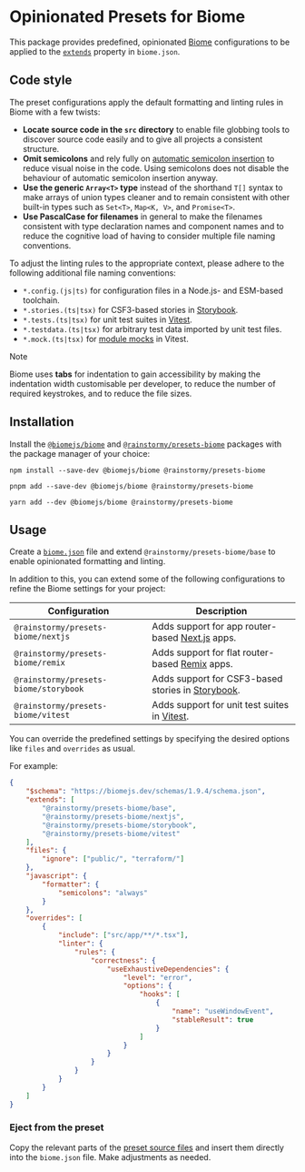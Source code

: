 # Opinionated Presets for Biome

This package provides predefined, opinionated [Biome](https://biomejs.dev)
configurations to be applied to
the [`extends`](https://biomejs.dev/guides/configure-biome/#share-a-configuration-file)
property in `biome.json`.

## Code style
The preset configurations apply the default formatting and linting rules in
Biome with a few twists:

* **Locate source code in the `src` directory** to enable file globbing tools
  to discover source code easily and to give all projects a consistent
  structure.
* **Omit semicolons** and rely fully
  on [automatic semicolon insertion](https://developer.mozilla.org/en-US/docs/Web/JavaScript/Reference/Lexical_grammar#automatic_semicolon_insertion)
  to reduce visual noise in the code. Using semicolons does not
  disable the behaviour of automatic semicolon insertion anyway.
* **Use the generic `Array<T>` type** instead of the shorthand `T[]` syntax to
  make arrays of union types cleaner and to remain consistent with other
  built-in types such as `Set<T>`, `Map<K, V>`, and `Promise<T>`.
* **Use PascalCase for filenames** in general to make the filenames consistent
  with type declaration names and component names and to reduce the cognitive
  load of having to consider multiple file naming conventions.

To adjust the linting rules to the appropriate context, please adhere to the
following additional file naming conventions:

* `*.config.(js|ts)` for configuration files in a Node.js- and ESM-based
  toolchain.
* `*.stories.(ts|tsx)` for CSF3-based stories
  in [Storybook](https://storybook.js.org).
* `*.tests.(ts|tsx)` for unit test suites in [Vitest](https://vitest.dev).
* `*.testdata.(ts|tsx)` for arbitrary test data imported by unit test files.
* `*.mock.(ts|tsx)` for [module mocks](https://vitest.dev/guide/mocking#modules)
  in Vitest.

> [!NOTE]  
> Biome uses **tabs** for indentation to gain accessibility by making the
> indentation width customisable per developer, to reduce the number of required
> keystrokes, and to reduce the file sizes.

## Installation
Install the [`@biomejs/biome`](https://www.npmjs.com/package/@biomejs/biome)
and [`@rainstormy/presets-biome`](https://www.npmjs.com/package/@rainstormy/presets-biome)
packages with the package manager of your choice:

```shell
npm install --save-dev @biomejs/biome @rainstormy/presets-biome
```
```shell
pnpm add --save-dev @biomejs/biome @rainstormy/presets-biome
```
```shell
yarn add --dev @biomejs/biome @rainstormy/presets-biome
```

## Usage
Create a [`biome.json`](https://biomejs.dev/reference/configuration) file and
extend `@rainstormy/presets-biome/base` to enable opinionated formatting and
linting.

In addition to this, you can extend some of the following configurations to
refine the Biome settings for your project:

| Configuration                         | Description                                                                   |
|---------------------------------------|-------------------------------------------------------------------------------|
| `@rainstormy/presets-biome/nextjs`    | Adds support for app router-based [Next.js](https://nextjs.org) apps.         |
| `@rainstormy/presets-biome/remix`     | Adds support for flat router-based [Remix](https://remix.run) apps.           |
| `@rainstormy/presets-biome/storybook` | Adds support for CSF3-based stories in [Storybook](https://storybook.js.org). |
| `@rainstormy/presets-biome/vitest`    | Adds support for unit test suites in [Vitest](https://vitest.dev).            |

You can override the predefined settings by specifying the desired options like
`files` and `overrides` as usual.

For example:

```json
{
    "$schema": "https://biomejs.dev/schemas/1.9.4/schema.json",
    "extends": [
        "@rainstormy/presets-biome/base",
        "@rainstormy/presets-biome/nextjs",
        "@rainstormy/presets-biome/storybook",
        "@rainstormy/presets-biome/vitest"
    ],
    "files": {
        "ignore": ["public/", "terraform/"]
    },
    "javascript": {
        "formatter": {
            "semicolons": "always"
        }
    },
    "overrides": [
        {
            "include": ["src/app/**/*.tsx"],
            "linter": {
                "rules": {
                    "correctness": {
                        "useExhaustiveDependencies": {
                            "level": "error",
                            "options": {
                                "hooks": [
                                    {
                                        "name": "useWindowEvent",
                                        "stableResult": true
                                    }
                                ]
                            }
                        }
                    }
                }
            }
        }
    ]
}
```

### Eject from the preset
Copy the relevant parts of
the [preset source files](https://github.com/rainstormy/presets-biome/tree/main/src)
and insert them directly into the `biome.json` file. Make adjustments as needed.
